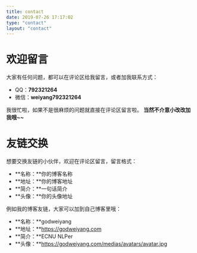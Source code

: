 ```yaml
---
title: contact
date: 2019-07-26 17:17:02
type: "contact"
layout: "contact"
---
```


# 欢迎留言
大家有任何问题，都可以在评论区给我留言，或者加我联系方式：
* QQ：**792321264**
* 微信：**weiyang792321264**

我很忙啦，如果不是很麻烦的问题就直接在评论区留言啦。
**当然不介意小改改加我哦~~**

# 友链交换
想要交换友链的小伙伴，欢迎在评论区留言，留言格式：
* **名称：**你的博客名称
* **地址：**你的博客地址
* **简介：**一句话简介
* **头像：**你的头像地址

例如我的博客友链，大家可以加到自己博客里哦：
* **名称：**godweiyang
* **地址：**https://godweiyang.com
* **简介：**ECNU NLPer
* **头像：**https://godweiyang.com/medias/avatars/avatar.jpg